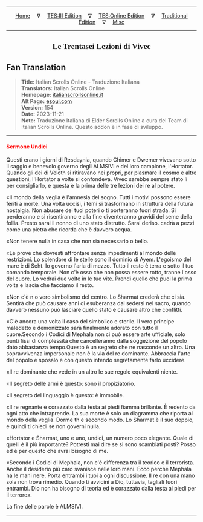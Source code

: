 
---

<!-- Jekyll Page Links -->

<center>
<a href="../../../../../index.html">Home</a>
&emsp;&nabla;&emsp;
<a href="../../../../index-tes3.html">TES:III Edition</a>
&emsp;&nabla;&emsp;
<a href="../../../../index-teso.html">TES:Online Edition</a>
&emsp;&nabla;&emsp;
<a href="../../../../index-traditional.html">Traditional Edition</a>
&emsp;&nabla;&emsp;
<a href="../../../../index-misc.html">Misc</a>
</center>

<!-- Markdown Body Below: -->

---

<center>
<h2><span style="font-family:Georgia">Le Trentasei Lezioni di Vivec</span></h2>
</center>

## Fan Translation

> __Title:__ Italian Scrolls Online - Traduzione Italiana\
> __Translators:__ Italian Scrolls Online\
> __Homepage:__ [italianscrollsonline.it][1]\
> __Alt Page:__ [esoui.com][2]\
> __Version:__ 154\
> __Date:__ 2023-11-21\
> __Note:__ Traduzione Italiana di Elder Scrolls Online a cura del Team di Italian Scrolls Online. Questo addon è in fase di sviluppo.

[1]: http://italianscrollsonline.it/
[2]: https://www.esoui.com/downloads/info2854-ItalianScrollsOnline-TraduzioneItaliana.html

---

#### <span style="color:red">Sermone Undici</span>

Questi erano i giorni di Resdaynia, quando Chimer e Dwemer vivevano sotto il saggio e benevolo governo degli ALMSIVI e del loro campione, l'Hortator. Quando gli dei di Veloth si ritiravano nei propri, per plasmare il cosmo e altre questioni, l'Hortator a volte si confondeva. Vivec sarebbe sempre stato lì per consigliarlo, e questa è la prima delle tre lezioni dei re al potere.

«Il mondo della veglia è l'amnesia del sogno. Tutti i motivi possono essere feriti a morte. Una volta uccisi, i temi si trasformano in struttura della futura nostalgia. Non abusare dei tuoi poteri o ti porteranno fuori strada. Si perderanno e si risentiranno e alla fine diventeranno gravidi del seme della follia. Presto sarai il nonno di uno stato distrutto. Sarai deriso. cadrà a pezzi come una pietra che ricorda che è davvero acqua.

«Non tenere nulla in casa che non sia necessario o bello.

«Le prove che dovresti affrontare senza impedimenti al mondo delle restrizioni. Lo splendore di le stelle sono il dominio di Ayem. L'egoismo del mare è di Seht. Io governo l'aria di mezzo. Tutto il resto è terra e sotto il tuo comando temporale. Non c'è osso che non possa essere rotto, tranne l'osso del cuore. Lo vedrai due volte in le tue vite. Prendi quello che puoi la prima volta e lascia che facciamo il resto.

«Non c'è n o vero simbolismo del centro. Lo Sharmat crederà che ci sia. Sentirà che può causare anni di esuberanza dal sedersi nel sacro, quando davvero nessuno può lasciare quello stato e causare altro che conflitti.

«C'è ancora una volta il caso del simbolico e sterile. Il vero principe maledetto e demonizzato sarà finalmente adorato con tutto il cuore.Secondo i Codici di Mephala non ci può essere arte ufficiale, solo punti fissi di complessità che cancelleranno dalla soggezione del popolo dato abbastanza tempo.Questo è un segreto che ne nasconde un altro. Una sopravvivenza impersonale non è la via del re dominante. Abbraccia l'arte del popolo e sposalo e con questo intendo segretamente farlo uccidere.

«Il re dominante che vede in un altro le sue regole equivalenti niente.

«Il segreto delle armi è questo: sono il propiziatorio.

«Il segreto del linguaggio è questo: è immobile.

«Il re regnante è corazzato dalla testa ai piedi fiamma brillante. È redento da ogni atto che intraprende. La sua morte è solo un diagramma che riporta al mondo della veglia. Dorme th e secondo modo. Lo Sharmat è il suo doppio, e quindi ti chiedi se non governi nulla.

«Hortator e Sharmat, uno e uno, undici, un numero poco elegante. Quale di quelli è il più importante? Potresti mai dire se si sono scambiati posti? Posso ed è per questo che avrai bisogno di me.

«Secondo i Codici di Mephala, non c'è differenza tra il teorico e il terrorista. Anche il desiderio più caro svanisce nelle loro mani. Ecco perché Mephala ha le mani nere. Porta entrambi i tuoi a ogni discussione. Il re con una mano sola non trova rimedio. Quando ti avvicini a Dio, tuttavia, tagliali fuori entrambi. Dio non ha bisogno di teoria ed è corazzato dalla testa ai piedi per il terrore».

La fine delle parole è ALMSIVI.

---
